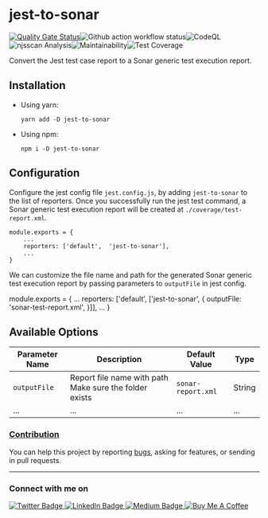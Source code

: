 # jest-to-sonar
 [![Quality Gate Status](https://sonarcloud.io/api/project_badges/measure?project=santoshshinde2012_jest-to-sonar&metric=alert_status)](https://sonarcloud.io/summary/new_code?id=santoshshinde2012_jest-to-sonar)![Github action workflow status](https://github.com/santoshshinde2012/jest-to-sonar/actions/workflows/ci.yml/badge.svg?branch=main)![CodeQL](https://github.com/santoshshinde2012/jest-to-sonar/actions/workflows/codeql-analysis.yml/badge.svg?branch=main)![njsscan Analysis](https://github.com/santoshshinde2012/jest-to-sonar/actions/workflows/njsscan.yml/badge.svg?branch=main)![Maintainability](https://api.codeclimate.com/v1/badges/25a158be62f89833fcda/maintainability)![Test Coverage](https://api.codeclimate.com/v1/badges/25a158be62f89833fcda/test_coverage)

Convert the Jest test case report to a Sonar generic test execution report.

## Installation

- Using yarn:

  ```
  yarn add -D jest-to-sonar
  ```

- Using npm:

  ```
  npm i -D jest-to-sonar
  ```

## Configuration

Configure the jest config file `jest.config.js`, by adding `jest-to-sonar` to the list of reporters. Once you successfully run the jest test command, a Sonar generic test execution report will be created at `./coverage/test-report.xml`.

```
module.exports = {
    ...
    reporters: ['default',  'jest-to-sonar'],
    ...
}
```

We can customize the file name and path for the generated Sonar generic test execution report by passing parameters to    `outputFile` in jest config.

module.exports = {
    ...
        reporters: ['default',  ['jest-to-sonar', {
            outputFile: 'sonar-test-report.xml',
        }]],
    ...
}

## Available Options

| Parameter Name | Description          | Default Value | Type       |
|----------------|----------------------|---------------|------------|
| `outputFile`     | Report file name with path Make sure the folder exists | `sonar-report.xml` | String      |
| ...            | ...                  | ...           | ...        |


### [Contribution](CONTRIBUTING.md)

You can help this project by reporting [bugs](https://github.com/santoshshinde2012/jest-to-sonar/issues/new), asking for features, or sending in pull requests.

<hr/>

### Connect with me on
<div id="badges">
  <a href="https://twitter.com/shindesan2012">
    <img src="https://img.shields.io/badge/shindesan2012-black?style=for-the-badge&logo=twitter&logoColor=white" alt="Twitter Badge"/>
  </a>
  <a href="https://www.linkedin.com/in/shindesantosh/">
    <img src="https://img.shields.io/badge/shindesantosh-blue?style=for-the-badge&logo=linkedin&logoColor=white" alt="LinkedIn Badge"/>
  </a>
   <a href="https://blog.santoshshinde.com/">
    <img src="https://img.shields.io/badge/Blog-black?style=for-the-badge&logo=medium&logoColor=white" alt="Medium Badge"/>
  </a>
  <a href="https://www.buymeacoffee.com/santoshshin" target="_blank">
   <img src="https://img.shields.io/badge/buymeacoffee-black?style=for-the-badge&logo=buymeacoffee&logoColor=white" alt="Buy Me A Coffee"/>
  </a>
</div>
